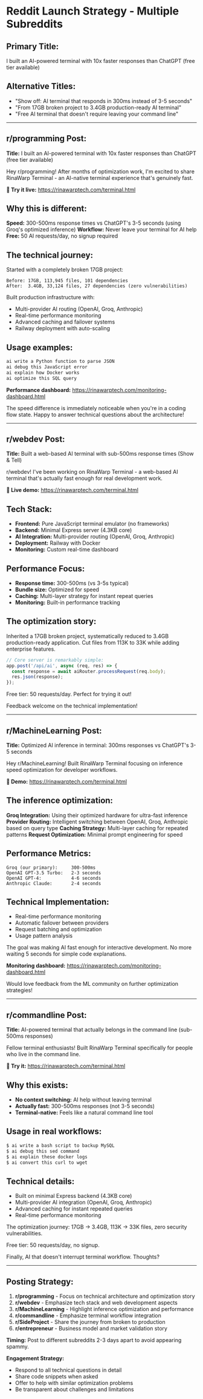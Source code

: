 # Reddit Launch Strategy - Multiple Subreddits

## **Primary Title:**
I built an AI-powered terminal with 10x faster responses than ChatGPT (free tier available)

## **Alternative Titles:**
- "Show off: AI terminal that responds in 300ms instead of 3-5 seconds"
- "From 17GB broken project to 3.4GB production-ready AI terminal"
- "Free AI terminal that doesn't require leaving your command line"

---

## **r/programming Post:**

**Title:** I built an AI-powered terminal with 10x faster responses than ChatGPT (free tier available)

Hey r/programming! After months of optimization work, I'm excited to share RinaWarp Terminal - an AI-native terminal experience that's genuinely fast.

**🔗 Try it live:** https://rinawarptech.com/terminal.html

## **Why this is different:**

**Speed:** 300-500ms response times vs ChatGPT's 3-5 seconds (using Groq's optimized inference)
**Workflow:** Never leave your terminal for AI help
**Free:** 50 AI requests/day, no signup required

## **The technical journey:**

Started with a completely broken 17GB project:
```
Before: 17GB, 113,945 files, 101 dependencies
After:  3.4GB, 33,124 files, 27 dependencies (zero vulnerabilities)
```

Built production infrastructure with:
- Multi-provider AI routing (OpenAI, Groq, Anthropic)
- Real-time performance monitoring
- Advanced caching and failover systems
- Railway deployment with auto-scaling

## **Usage examples:**
```bash
ai write a Python function to parse JSON
ai debug this JavaScript error  
ai explain how Docker works
ai optimize this SQL query
```

**Performance dashboard:** https://rinawarptech.com/monitoring-dashboard.html

The speed difference is immediately noticeable when you're in a coding flow state. Happy to answer technical questions about the architecture!

---

## **r/webdev Post:**

**Title:** Built a web-based AI terminal with sub-500ms response times (Show & Tell)

r/webdev! I've been working on RinaWarp Terminal - a web-based AI terminal that's actually fast enough for real development work.

**🔗 Live demo:** https://rinawarptech.com/terminal.html

## **Tech Stack:**
- **Frontend:** Pure JavaScript terminal emulator (no frameworks)
- **Backend:** Minimal Express server (4.3KB core)
- **AI Integration:** Multi-provider routing (OpenAI, Groq, Anthropic)
- **Deployment:** Railway with Docker
- **Monitoring:** Custom real-time dashboard

## **Performance Focus:**
- **Response time:** 300-500ms (vs 3-5s typical)
- **Bundle size:** Optimized for speed
- **Caching:** Multi-layer strategy for instant repeat queries
- **Monitoring:** Built-in performance tracking

## **The optimization story:**
Inherited a 17GB broken project, systematically reduced to 3.4GB production-ready application. Cut files from 113K to 33K while adding enterprise features.

```javascript
// Core server is remarkably simple:
app.post('/api/ai', async (req, res) => {
  const response = await aiRouter.processRequest(req.body);
  res.json(response);
});
```

Free tier: 50 requests/day. Perfect for trying it out!

Feedback welcome on the technical implementation!

---

## **r/MachineLearning Post:**

**Title:** Optimized AI inference in terminal: 300ms responses vs ChatGPT's 3-5 seconds

Hey r/MachineLearning! Built RinaWarp Terminal focusing on inference speed optimization for developer workflows.

**🔗 Demo:** https://rinawarptech.com/terminal.html

## **The inference optimization:**

**Groq Integration:** Using their optimized hardware for ultra-fast inference
**Provider Routing:** Intelligent switching between OpenAI, Groq, Anthropic based on query type
**Caching Strategy:** Multi-layer caching for repeated patterns
**Request Optimization:** Minimal prompt engineering for speed

## **Performance Metrics:**
```
Groq (our primary):     300-500ms
OpenAI GPT-3.5 Turbo:   2-3 seconds  
OpenAI GPT-4:           4-6 seconds
Anthropic Claude:       2-4 seconds
```

## **Technical Implementation:**
- Real-time performance monitoring
- Automatic failover between providers
- Request batching and optimization
- Usage pattern analysis

The goal was making AI fast enough for interactive development. No more waiting 5 seconds for simple code explanations.

**Monitoring dashboard:** https://rinawarptech.com/monitoring-dashboard.html

Would love feedback from the ML community on further optimization strategies!

---

## **r/commandline Post:**

**Title:** AI-powered terminal that actually belongs in the command line (sub-500ms responses)

Fellow terminal enthusiasts! Built RinaWarp Terminal specifically for people who live in the command line.

**🔗 Try it:** https://rinawarptech.com/terminal.html

## **Why this exists:**
- **No context switching:** AI help without leaving terminal
- **Actually fast:** 300-500ms responses (not 3-5 seconds)
- **Terminal-native:** Feels like a natural command line tool

## **Usage in real workflows:**
```bash
$ ai write a bash script to backup MySQL
$ ai debug this sed command
$ ai explain these docker logs
$ ai convert this curl to wget
```

## **Technical details:**
- Built on minimal Express backend (4.3KB core)
- Multi-provider AI integration (OpenAI, Groq, Anthropic)  
- Advanced caching for instant repeated queries
- Real-time performance monitoring

The optimization journey: 17GB → 3.4GB, 113K → 33K files, zero security vulnerabilities.

Free tier: 50 requests/day, no signup.

Finally, AI that doesn't interrupt terminal workflow. Thoughts?

---

## **Posting Strategy:**

1. **r/programming** - Focus on technical architecture and optimization story
2. **r/webdev** - Emphasize tech stack and web development aspects  
3. **r/MachineLearning** - Highlight inference optimization and performance
4. **r/commandline** - Emphasize terminal workflow integration
5. **r/SideProject** - Share the journey from broken to production
6. **r/entrepreneur** - Business model and market validation story

**Timing:** Post to different subreddits 2-3 days apart to avoid appearing spammy.

**Engagement Strategy:**
- Respond to all technical questions in detail
- Share code snippets when asked
- Offer to help with similar optimization problems
- Be transparent about challenges and limitations
